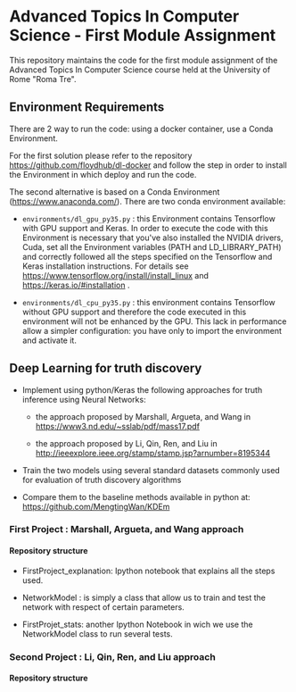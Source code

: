 # Advanced Topics In Computer Science - First Module Assignment
This repository maintains the code for the first module assignment of the Advanced Topics In Computer Science course held at the University of Rome "Roma Tre".

## Environment Requirements
There are 2 way to run the code: using a docker container, use a Conda Environment.

For the first solution please refer to the repository https://github.com/floydhub/dl-docker and follow the step in order to install the Environment in which deploy and run the code.

The second alternative is based on a Conda Environment (https://www.anaconda.com/).
There are two conda environment available:
  
  - `environments/dl_gpu_py35.py` : this Environment contains Tensorflow with GPU support and Keras. In order to execute the code with this Environment is necessary that you've also installed the NVIDIA drivers, Cuda, set all the Environment variables (PATH and LD_LIBRARY_PATH) and correctly followed all the steps specified on the Tensorflow and Keras installation instructions. For details see https://www.tensorflow.org/install/install_linux and https://keras.io/#installation .

  - `environments/dl_cpu_py35.py` : this environment contains Tensorflow without GPU support and therefore the code executed in this environment will not be enhanced by the GPU.
  This lack in performance allow a simpler configuration: you have only to import the environment and activate it.

## Deep Learning for truth discovery

- Implement using python/Keras the following approaches for truth inference using Neural Networks:

	- the approach proposed by Marshall, Argueta, and Wang in https://www3.nd.edu/~sslab/pdf/mass17.pdf
	
	- the approach proposed by Li, Qin, Ren, and Liu in http://ieeexplore.ieee.org/stamp/stamp.jsp?arnumber=8195344

- Train the two models using several standard datasets commonly used for evaluation of truth discovery algorithms

- Compare them to the baseline methods available in python at: https://github.com/MengtingWan/KDEm

### First Project : Marshall, Argueta, and	Wang approach

#### Repository structure
- FirstProject_explanation: Ipython notebook that explains all the steps used.
 
- NetworkModel : is simply a class that allow us to train and test the network with respect of certain parameters.

- FirstProjet_stats: another Ipython Notebook in wich we use the NetworkModel class to run several tests.

### Second Project : Li, Qin, Ren, and Liu approach
#### Repository structure